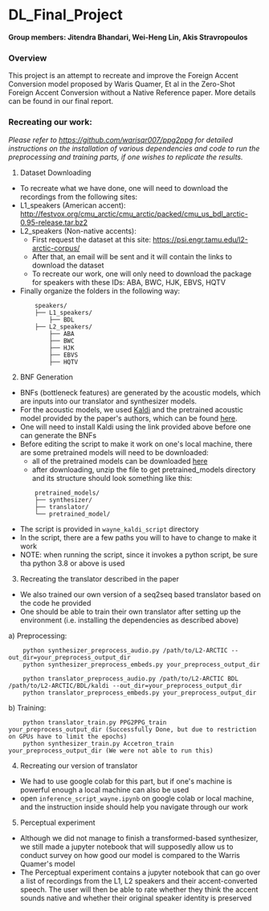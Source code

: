 # DL_Final_Project

**Group members: Jitendra Bhandari, Wei-Heng Lin, Akis Stravropoulos**

### Overview
This project is an attempt to recreate and improve the Foreign Accent Conversion model proposed by Waris Quamer, Et al in the Zero-Shot Foreign Accent Conversion without a Native Reference paper. More details can be found in our final report.

### Recreating our work:

*Please refer to https://github.com/warisqr007/ppg2ppg for detailed instructions on the installation of various dependencies and code to run the preprocessing and training parts, if one wishes to replicate the results.*

1. Dataset Downloading
- To recreate what we have done, one will need to download the recordings from the following sites:
- L1_speakers (American accent): http://festvox.org/cmu_arctic/cmu_arctic/packed/cmu_us_bdl_arctic-0.95-release.tar.bz2
- L2_speakers (Non-native accents):
    - First request the dataset at this site: https://psi.engr.tamu.edu/l2-arctic-corpus/
    - After that, an email will be sent and it will contain the links to download the dataset
    - To recreate our work, one will only need to download the package for speakers with these IDs: ABA, BWC, HJK, EBVS, HQTV
- Finally organize the folders in the following way:
    ```
        speakers/
        ├── L1_speakers/
            ├── BDL
        ├── L2_speakers/
            ├── ABA
            ├── BWC
            ├── HJK
            ├── EBVS
            ├── HQTV
    ```

2. BNF Generation
- BNFs (bottleneck features) are generated by the acoustic models, which are inputs into our translator and synthesizer models. 
- For the acoustic models, we used [Kaldi](https://github.com/kaldi-asr/kaldi) and the pretrained acoustic model provided by the paper's authors, which can be found [here](https://kaldi-asr.org/models/13/0013_librispeech_v1_chain.tar.gz). 
- One will need to install Kaldi using the link provided above before one can generate the BNFs 
- Before editing the script to make it work on one's local machine, there are some pretrained models will need to be downloaded:
    - all of the pretrained models can be downloaded [here](https://drive.google.com/file/d/1RUFXQ9jVXTAgPSukUuWv0TGKGhuaQeeo/view?usp=sharing)
    - after downloading, unzip the file to get pretrained_models directory and its structure should look something like this:
    ```
        pretrained_models/
        ├── synthesizer/
        ├── translator/
        └── pretrained_model/
    ```
- The script is provided in `wayne_kaldi_script` directory
- In the script, there are a few paths you will to have to change to make it work
- NOTE: when running the script, since it invokes a python script, be sure tha python 3.8 or above is used

3. Recreating the translator described in the paper
- We also trained our own version of a seq2seq based translator based on the code he provided
- One should be able to train their own translator after setting up the environment (i.e. installing the dependencies as described above)

a) Preprocessing:
```
    python synthesizer_preprocess_audio.py /path/to/L2-ARCTIC --out_dir=your_preprocess_output_dir
    python synthesizer_preprocess_embeds.py your_preprocess_output_dir
```
```
    python translator_preprocess_audio.py /path/to/L2-ARCTIC BDL /path/to/L2-ARCTIC/BDL/kaldi --out_dir=your_preprocess_output_dir
    python translator_preprocess_embeds.py your_preprocess_output_dir
```

b) Training:
```
    python translator_train.py PPG2PPG_train your_preprocess_output_dir (Successfully Done, but due to restriction on GPUs have to limit the epochs)
    python synthesizer_train.py Accetron_train your_preprocess_output_dir (We were not able to run this)
```

4. Recreating our version of translator
- We had to use google colab for this part, but if one's machine is powerful enough a local machine can also be used
- open `inference_script_wayne.ipynb` on google colab or local machine, and the instruction inside should help you navigate through our work


5. Perceptual experiment
- Although we did not manage to finish a transformed-based synthesizer, we still made a jupyter notebook that will supposedly allow us to conduct survey on how good our model is compared to the Warris Quamer's model
- The Perceptual experiment contains a jupyter notebook that can go over a list of recordings from the L1, L2 speakers and their accent-converted speech. The user will then be able to rate whether they think the accent sounds native and whether their original speaker identity is preserved